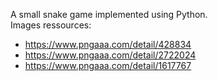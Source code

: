 A small snake game implemented using Python.  
Images ressources:  
- https://www.pngaaa.com/detail/428834  
- https://www.pngaaa.com/detail/2722024  
- https://www.pngaaa.com/detail/1617767  
